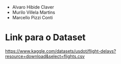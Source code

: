 - Alvaro Hibide Claver
- Murilo Villela Martins
- Marcello Pizzi Conti

# Link para o Dataset
https://www.kaggle.com/datasets/usdot/flight-delays?resource=download&select=flights.csv
